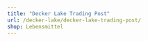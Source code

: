 ```yaml
---
title: "Decker Lake Trading Post"
url: /decker-lake/decker-lake-trading-post/
shop: Lebensmittel
---
```

